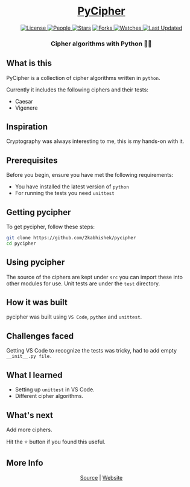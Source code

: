 <div align = "center">

<h1><a href="https://2kabhishek.github.io/pycipher">PyCipher</a></h1>

<a href="https://github.com/2KAbhishek/PyCipher/blob/main/LICENSE">
<img alt="License" src="https://img.shields.io/github/license/2kabhishek/PyCipher?style=flat&color=eee&label="> </a>

<a href="https://github.com/2KAbhishek/PyCipher/graphs/contributors">
<img alt="People" src="https://img.shields.io/github/contributors/2kabhishek/PyCipher?style=flat&color=ffaaf2&label=People"> </a>

<a href="https://github.com/2KAbhishek/PyCipher/stargazers">
<img alt="Stars" src="https://img.shields.io/github/stars/2kabhishek/PyCipher?style=flat&color=98c379&label=Stars"></a>

<a href="https://github.com/2KAbhishek/PyCipher/network/members">
<img alt="Forks" src="https://img.shields.io/github/forks/2kabhishek/PyCipher?style=flat&color=66a8e0&label=Forks"> </a>

<a href="https://github.com/2KAbhishek/PyCipher/watchers">
<img alt="Watches" src="https://img.shields.io/github/watchers/2kabhishek/PyCipher?style=flat&color=f5d08b&label=Watches"> </a>

<a href="https://github.com/2KAbhishek/PyCipher/pulse">
<img alt="Last Updated" src="https://img.shields.io/github/last-commit/2kabhishek/PyCipher?style=flat&color=e06c75&label="> </a>

<h3>Cipher algorithms with Python 🐍🔏</h3>

</div>

## What is this

PyCipher is a collection of cipher algorithms written in `python`.

Currently it includes the following ciphers and their tests:
- Caesar
- Vigenere

## Inspiration

Cryptography was always interesting to me, this is my hands-on with it.

## Prerequisites

Before you begin, ensure you have met the following requirements:

- You have installed the latest version of `python`
- For running the tests you need `unittest`

## Getting pycipher

To get pycipher, follow these steps:

```bash
git clone https://github.com/2kabhishek/pycipher
cd pycipher
```

## Using pycipher

The source of the ciphers are kept under `src` you can import these into other modules for use.
Unit tests are under the `test` directory.

## How it was built

pycipher was built using `VS Code`, `python` and `unittest`.

## Challenges faced

Getting VS Code to recognize the tests was tricky, had to add empty `__init__.py file.`

## What I learned

- Setting up `unittest` in VS Code.
- Different cipher algorithms.

## What's next

Add more ciphers.

Hit the ⭐ button if you found this useful.

## More Info

<div align="center">

<a href="https://github.com/2KAbhishek/pycipher">Source</a> | <a href="https://2kabhishek.github.io/pycipher">Website</a>

</div>
